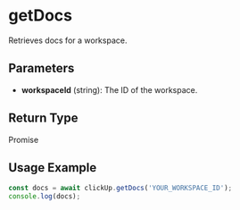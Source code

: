 # getDocs

Retrieves docs for a workspace.

## Parameters

- **workspaceId** (string): The ID of the workspace.

## Return Type

Promise<DocResponse>

## Usage Example

```typescript
const docs = await clickUp.getDocs('YOUR_WORKSPACE_ID');
console.log(docs);
```